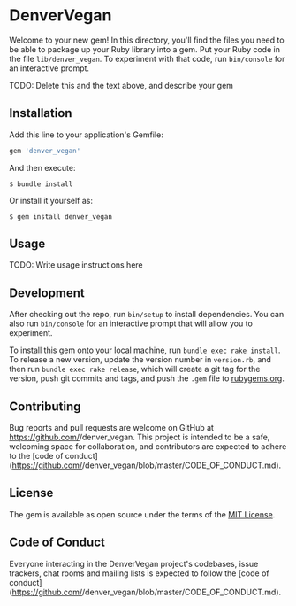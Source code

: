 # DenverVegan

Welcome to your new gem! In this directory, you'll find the files you need to be able to package up your Ruby library into a gem. Put your Ruby code in the file `lib/denver_vegan`. To experiment with that code, run `bin/console` for an interactive prompt.

TODO: Delete this and the text above, and describe your gem

## Installation

Add this line to your application's Gemfile:

```ruby
gem 'denver_vegan'
```

And then execute:

    $ bundle install

Or install it yourself as:

    $ gem install denver_vegan

## Usage

TODO: Write usage instructions here

## Development

After checking out the repo, run `bin/setup` to install dependencies. You can also run `bin/console` for an interactive prompt that will allow you to experiment.

To install this gem onto your local machine, run `bundle exec rake install`. To release a new version, update the version number in `version.rb`, and then run `bundle exec rake release`, which will create a git tag for the version, push git commits and tags, and push the `.gem` file to [rubygems.org](https://rubygems.org).

## Contributing

Bug reports and pull requests are welcome on GitHub at https://github.com/<github username>/denver_vegan. This project is intended to be a safe, welcoming space for collaboration, and contributors are expected to adhere to the [code of conduct](https://github.com/<github username>/denver_vegan/blob/master/CODE_OF_CONDUCT.md).


## License

The gem is available as open source under the terms of the [MIT License](https://opensource.org/licenses/MIT).

## Code of Conduct

Everyone interacting in the DenverVegan project's codebases, issue trackers, chat rooms and mailing lists is expected to follow the [code of conduct](https://github.com/<github username>/denver_vegan/blob/master/CODE_OF_CONDUCT.md).
